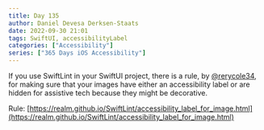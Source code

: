 ```yaml
---
title: Day 135
author: Daniel Devesa Derksen-Staats
date: 2022-09-30 21:01
tags: SwiftUI, accessibilityLabel
categories: ["Accessibility"]
series: ["365 Days iOS Accessibility"]
---
```


If you use SwiftLint in your SwiftUI project, there is a rule, by [@rerycole34](https://twitter.com/rerycole34),  for making sure that your images have either an accessibility label or are hidden for assistive tech because they might be decorative. 

Rule: [https://realm.github.io/SwiftLint/accessibility_label_for_image.html](https://realm.github.io/SwiftLint/accessibility_label_for_image.html)